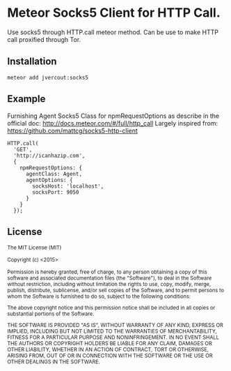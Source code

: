 # Meteor Socks5 Client for HTTP Call. 

Use socks5 through HTTP.call meteor method. Can be use to make HTTP call proxified through Tor.


## Installation
```
meteor add jvercout:socks5
```


## Example
Furnishing Agent Socks5 Class for npmRequestOptions as describe in the official doc: http://docs.meteor.com/#/full/http_call
Largely inspired from: https://github.com/mattcg/socks5-http-client

```
HTTP.call(
  'GET', 
  'http://icanhazip.com', 
  {
    npmRequestOptions: {
      agentClass: Agent,
      agentOptions: {
        socksHost: 'localhost',
        socksPort: 9050
      }
    }
  });
```




## License
<sub>The MIT License (MIT)</sub>

<sub>Copyright (c) <2015> <JVercout></sub>

<sub>
Permission is hereby granted, free of charge, to any person obtaining a copy
of this software and associated documentation files (the "Software"), to deal
in the Software without restriction, including without limitation the rights
to use, copy, modify, merge, publish, distribute, sublicense, and/or sell
copies of the Software, and to permit persons to whom the Software is
furnished to do so, subject to the following conditions:

The above copyright notice and this permission notice shall be included in
all copies or substantial portions of the Software.

THE SOFTWARE IS PROVIDED "AS IS", WITHOUT WARRANTY OF ANY KIND, EXPRESS OR
IMPLIED, INCLUDING BUT NOT LIMITED TO THE WARRANTIES OF MERCHANTABILITY,
FITNESS FOR A PARTICULAR PURPOSE AND NONINFRINGEMENT. IN NO EVENT SHALL THE
AUTHORS OR COPYRIGHT HOLDERS BE LIABLE FOR ANY CLAIM, DAMAGES OR OTHER
LIABILITY, WHETHER IN AN ACTION OF CONTRACT, TORT OR OTHERWISE, ARISING FROM,
OUT OF OR IN CONNECTION WITH THE SOFTWARE OR THE USE OR OTHER DEALINGS IN
THE SOFTWARE.
</sub>
